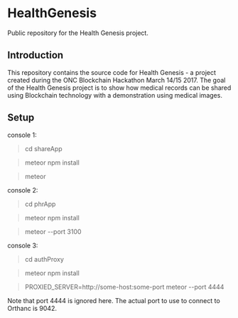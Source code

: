 # HealthGenesis
Public repository for the Health Genesis project.

Introduction
------------

This repository contains the source code for Health Genesis - a project created
during the ONC Blockchain Hackathon March 14/15 2017.  The goal of the Health
Genesis project is to show how medical records can be shared using Blockchain
technology with a demonstration using medical images.

Setup
-----

console 1:

> cd shareApp

> meteor npm install

> meteor

console 2:

> cd phrApp

> meteor npm install

> meteor --port 3100

console 3:

> cd authProxy

> meteor npm install

> PROXIED_SERVER=http://some-host:some-port  meteor --port 4444

Note that port 4444 is ignored here. The actual port to use to connect to Orthanc is 9042.
